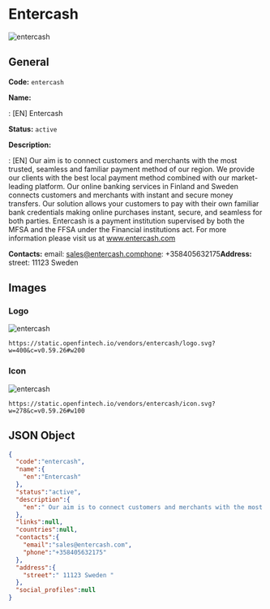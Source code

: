 
# Entercash 
![entercash](https://static.openfintech.io/vendors/entercash/logo.svg?w=400&c=v0.59.26#w200)  

## General 
 
**Code:** `entercash` 
 
**Name:** 
 
:	[EN] Entercash 
 
**Status:** `active` 
 
**Description:** 
 
: [EN]  Our aim is to connect customers and merchants with the most trusted, seamless and familiar payment method of our region. We provide our clients with the best local payment method combined with our market-leading platform. Our online banking services in Finland and Sweden connects customers and merchants with instant and secure money transfers. Our solution allows your customers to pay with their own familiar bank credentials making online purchases instant, secure, and seamless for both parties. Entercash is a payment institution supervised by both the MFSA and the FFSA under the Financial institutions act. For more information please visit us at www.entercash.com  
 
**Contacts:** 
email: sales@entercash.comphone: +358405632175**Address:** 
street:  11123 Sweden  

## Images 

### Logo 
 
![entercash](https://static.openfintech.io/vendors/entercash/logo.svg?w=400&c=v0.59.26#w200)  

```
https://static.openfintech.io/vendors/entercash/logo.svg?w=400&c=v0.59.26#w200
```  

### Icon 
 
![entercash](https://static.openfintech.io/vendors/entercash/icon.svg?w=278&c=v0.59.26#w100)  

```
https://static.openfintech.io/vendors/entercash/icon.svg?w=278&c=v0.59.26#w100
```  

## JSON Object 

```json
{
  "code":"entercash",
  "name":{
    "en":"Entercash"
  },
  "status":"active",
  "description":{
    "en":" Our aim is to connect customers and merchants with the most trusted, seamless and familiar payment method of our region. We provide our clients with the best local payment method combined with our market-leading platform. Our online banking services in Finland and Sweden connects customers and merchants with instant and secure money transfers. Our solution allows your customers to pay with their own familiar bank credentials making online purchases instant, secure, and seamless for both parties. Entercash is a payment institution supervised by both the MFSA and the FFSA under the Financial institutions act. For more information please visit us at www.entercash.com "
  },
  "links":null,
  "countries":null,
  "contacts":{
    "email":"sales@entercash.com",
    "phone":"+358405632175"
  },
  "address":{
    "street":" 11123 Sweden "
  },
  "social_profiles":null
}
```  
